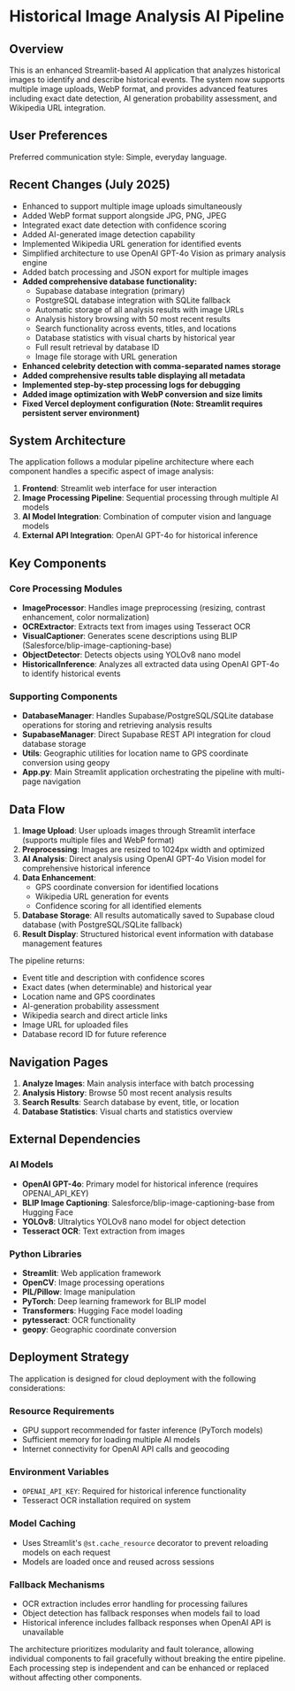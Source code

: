 # Historical Image Analysis AI Pipeline

## Overview

This is an enhanced Streamlit-based AI application that analyzes historical images to identify and describe historical events. The system now supports multiple image uploads, WebP format, and provides advanced features including exact date detection, AI generation probability assessment, and Wikipedia URL integration.

## User Preferences

Preferred communication style: Simple, everyday language.

## Recent Changes (July 2025)

- Enhanced to support multiple image uploads simultaneously
- Added WebP format support alongside JPG, PNG, JPEG
- Integrated exact date detection with confidence scoring
- Added AI-generated image detection capability
- Implemented Wikipedia URL generation for identified events
- Simplified architecture to use OpenAI GPT-4o Vision as primary analysis engine
- Added batch processing and JSON export for multiple images
- **Added comprehensive database functionality:**
  - Supabase database integration (primary)
  - PostgreSQL database integration with SQLite fallback
  - Automatic storage of all analysis results with image URLs
  - Analysis history browsing with 50 most recent results
  - Search functionality across events, titles, and locations
  - Database statistics with visual charts by historical year
  - Full result retrieval by database ID
  - Image file storage with URL generation
- **Enhanced celebrity detection with comma-separated names storage**
- **Added comprehensive results table displaying all metadata**
- **Implemented step-by-step processing logs for debugging**
- **Added image optimization with WebP conversion and size limits**
- **Fixed Vercel deployment configuration (Note: Streamlit requires persistent server environment)**

## System Architecture

The application follows a modular pipeline architecture where each component handles a specific aspect of image analysis:

1. **Frontend**: Streamlit web interface for user interaction
2. **Image Processing Pipeline**: Sequential processing through multiple AI models
3. **AI Model Integration**: Combination of computer vision and language models
4. **External API Integration**: OpenAI GPT-4o for historical inference

## Key Components

### Core Processing Modules

- **ImageProcessor**: Handles image preprocessing (resizing, contrast enhancement, color normalization)
- **OCRExtractor**: Extracts text from images using Tesseract OCR
- **VisualCaptioner**: Generates scene descriptions using BLIP (Salesforce/blip-image-captioning-base)
- **ObjectDetector**: Detects objects using YOLOv8 nano model
- **HistoricalInference**: Analyzes all extracted data using OpenAI GPT-4o to identify historical events

### Supporting Components

- **DatabaseManager**: Handles Supabase/PostgreSQL/SQLite database operations for storing and retrieving analysis results
- **SupabaseManager**: Direct Supabase REST API integration for cloud database storage
- **Utils**: Geographic utilities for location name to GPS coordinate conversion using geopy
- **App.py**: Main Streamlit application orchestrating the pipeline with multi-page navigation

## Data Flow

1. **Image Upload**: User uploads images through Streamlit interface (supports multiple files and WebP format)
2. **Preprocessing**: Images are resized to 1024px width and optimized
3. **AI Analysis**: Direct analysis using OpenAI GPT-4o Vision model for comprehensive historical inference
4. **Data Enhancement**:
   - GPS coordinate conversion for identified locations
   - Wikipedia URL generation for events
   - Confidence scoring for all identified elements
5. **Database Storage**: All results automatically saved to Supabase cloud database (with PostgreSQL/SQLite fallback)
6. **Result Display**: Structured historical event information with database management features

The pipeline returns:
- Event title and description with confidence scores
- Exact dates (when determinable) and historical year
- Location name and GPS coordinates
- AI-generation probability assessment
- Wikipedia search and direct article links
- Image URL for uploaded files
- Database record ID for future reference

## Navigation Pages

1. **Analyze Images**: Main analysis interface with batch processing
2. **Analysis History**: Browse 50 most recent analysis results
3. **Search Results**: Search database by event, title, or location
4. **Database Statistics**: Visual charts and statistics overview

## External Dependencies

### AI Models
- **OpenAI GPT-4o**: Primary model for historical inference (requires OPENAI_API_KEY)
- **BLIP Image Captioning**: Salesforce/blip-image-captioning-base from Hugging Face
- **YOLOv8**: Ultralytics YOLOv8 nano model for object detection
- **Tesseract OCR**: Text extraction from images

### Python Libraries
- **Streamlit**: Web application framework
- **OpenCV**: Image processing operations
- **PIL/Pillow**: Image manipulation
- **PyTorch**: Deep learning framework for BLIP model
- **Transformers**: Hugging Face model loading
- **pytesseract**: OCR functionality
- **geopy**: Geographic coordinate conversion

## Deployment Strategy

The application is designed for cloud deployment with the following considerations:

### Resource Requirements
- GPU support recommended for faster inference (PyTorch models)
- Sufficient memory for loading multiple AI models
- Internet connectivity for OpenAI API calls and geocoding

### Environment Variables
- `OPENAI_API_KEY`: Required for historical inference functionality
- Tesseract OCR installation required on system

### Model Caching
- Uses Streamlit's `@st.cache_resource` decorator to prevent reloading models on each request
- Models are loaded once and reused across sessions

### Fallback Mechanisms
- OCR extraction includes error handling for processing failures
- Object detection has fallback responses when models fail to load
- Historical inference includes fallback responses when OpenAI API is unavailable

The architecture prioritizes modularity and fault tolerance, allowing individual components to fail gracefully without breaking the entire pipeline. Each processing step is independent and can be enhanced or replaced without affecting other components.